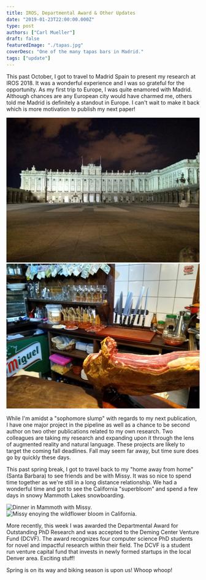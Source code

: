 ```yaml
---
title: IROS, Departmental Award & Other Updates
date: "2019-01-23T22:00:00.000Z"
type: post
authors: ["Carl Mueller"]
draft: false
featuredImage: "./tapas.jpg"
coverDesc: "One of the many tapas bars in Madrid."
tags: ["update"]
---
```



This past October, I got to travel to Madrid Spain to present my research at IROS 2018. It was a wonderful experience and I was so grateful for the opportunity. As my first trip to Europe, I was quite enamored with Madrid. Although chances are any European city would have charmed me, others told me Madrid is definitely a standout in Europe. I can't wait to make it back which is more motivation to publish my next paper!

![Palacio Real de Madrid.](./madridpalace.jpg)
![El Matador Bar - My go-to.](./elmatador.jpg)

While I'm amidst a "sophomore slump" with regards to my next publication, I have one major project in the pipeline as well as a chance to be second author on two other publications related to my own research. Two colleagues are taking my research and expanding upon it through the lens of augmented reality and natural language. These projects are likely to target the coming fall deadlines. Fall may seem far away, but time sure does go by quickly these days. 
 
This past spring break, I got to travel back to my "home away from home" (Santa Barbara) to see friends and be with Missy. It was so nice to spend time together as we're still in a long distance relationship. We had a wonderful time and got to see the California "superbloom" and spend a few days in snowy Mammoth Lakes snowboarding.
 
![Dinner in Mammoth with Missy.](./mammothdinner.jpg)
![Missy enoying the wildflower bloom in California.](./missyflowers.jpg)

More recently, this week I was awarded the Departmental Award for Outstanding PhD Research and was accepted to the Deming Center Venture Fund (DCVF). The award recognizes four computer science PhD students for novel and impactful research within their field. The DCVF is a student run venture capital fund that invests in newly formed startups in the local Denver area.  Exciting stuff!
 
Spring is on its way and biking season is upon us! Whoop whoop!


